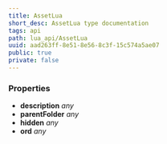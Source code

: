 ```yaml
---
title: AssetLua
short_desc: AssetLua type documentation
tags: api
path: lua_api/AssetLua
uuid: aad263ff-8e51-8e56-8c3f-15c574a5ae07
public: true
private: false
---
```




### Properties

* **description** *any* 
* **parentFolder** *any* 
* **hidden** *any* 
* **ord** *any* 
